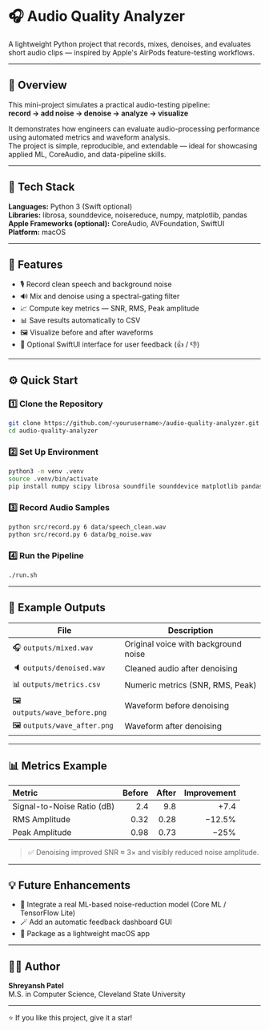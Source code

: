 # 🎧 Audio Quality Analyzer

A lightweight Python project that records, mixes, denoises, and evaluates short audio clips — inspired by Apple's AirPods feature-testing workflows.

---

## 🚀 Overview

This mini-project simulates a practical audio-testing pipeline:  
**record → add noise → denoise → analyze → visualize**

It demonstrates how engineers can evaluate audio-processing performance using automated metrics and waveform analysis.  
The project is simple, reproducible, and extendable — ideal for showcasing applied ML, CoreAudio, and data-pipeline skills.

---

## 🧠 Tech Stack

**Languages:** Python 3 (Swift optional)  
**Libraries:** librosa, sounddevice, noisereduce, numpy, matplotlib, pandas  
**Apple Frameworks (optional):** CoreAudio, AVFoundation, SwiftUI  
**Platform:** macOS  

---

## 🔧 Features

- 🎙 Record clean speech and background noise  
- 🔊 Mix and denoise using a spectral-gating filter  
- 📈 Compute key metrics — SNR, RMS, Peak amplitude  
- 📊 Save results automatically to CSV  
- 🖼 Visualize before and after waveforms  
- 💬 Optional SwiftUI interface for user feedback (👍 / 👎)  

---

## ⚙️ Quick Start

### 1️⃣ Clone the Repository
```bash
git clone https://github.com/<yourusername>/audio-quality-analyzer.git
cd audio-quality-analyzer
```

### 2️⃣ Set Up Environment
```bash
python3 -m venv .venv
source .venv/bin/activate
pip install numpy scipy librosa soundfile sounddevice matplotlib pandas noisereduce
```

### 3️⃣ Record Audio Samples
```bash
python src/record.py 6 data/speech_clean.wav
python src/record.py 6 data/bg_noise.wav
```

### 4️⃣ Run the Pipeline
```bash
./run.sh
```

---

## 🧪 Example Outputs

| File | Description |
|------|--------------|
| 🎧 `outputs/mixed.wav` | Original voice with background noise |
| 🔈 `outputs/denoised.wav` | Cleaned audio after denoising |
| 📊 `outputs/metrics.csv` | Numeric metrics (SNR, RMS, Peak) |
| 🖼 `outputs/wave_before.png` | Waveform before denoising |
| 🖼 `outputs/wave_after.png` | Waveform after denoising |

---

## 📊 Metrics Example

| Metric | Before | After | Improvement |
|:--|--:|--:|--:|
| Signal-to-Noise Ratio (dB) | 2.4 | 9.8 | +7.4 |
| RMS Amplitude | 0.32 | 0.28 | −12.5% |
| Peak Amplitude | 0.98 | 0.73 | −25% |

> ✅ Denoising improved SNR ≈ 3× and visibly reduced noise amplitude.

---

## 💡 Future Enhancements

- 🤖 Integrate a real ML-based noise-reduction model (Core ML / TensorFlow Lite)  
- 🪄 Add an automatic feedback dashboard GUI  
- 🍎 Package as a lightweight macOS app  

---

## 👨‍💻 Author

**Shreyansh Patel**  
M.S. in Computer Science, Cleveland State University

---

⭐ If you like this project, give it a star!
